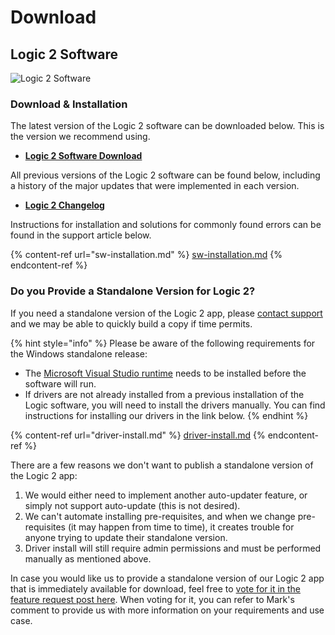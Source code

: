 # Download

## Logic 2 Software

![Logic 2 Software](<../.gitbook/assets/Screen Shot 2021-12-07 at 12.10.01 PM.png>)

### Download & Installation

The latest version of the Logic 2 software can be downloaded below. This is the version we recommend using.

* [**Logic 2 Software Download**](https://www.saleae.com/downloads/)

All previous versions of the Logic 2 software can be found below, including a history of the major updates that were implemented in each version.

* [**Logic 2 Changelog**](https://ideas.saleae.com/f/changelog/)

Instructions for installation and solutions for commonly found errors can be found in the support article below.

{% content-ref url="sw-installation.md" %}
[sw-installation.md](sw-installation.md)
{% endcontent-ref %}

### Do you Provide a Standalone Version for Logic 2?

If you need a standalone version of the Logic 2 app, please [contact support](https://contact.saleae.com/hc/en-us/requests/new) and we may be able to quickly build a copy if time permits.&#x20;

{% hint style="info" %}
Please be aware of the following requirements for the Windows standalone release:

* The [Microsoft Visual Studio runtime](https://www.microsoft.com/en-us/download/details.aspx?id=48145) needs to be installed before the software will run.
* If drivers are not already installed from a previous installation of the Logic software, you will need to install the drivers manually. You can find instructions for installing our drivers in the link below.
{% endhint %}

{% content-ref url="driver-install.md" %}
[driver-install.md](driver-install.md)
{% endcontent-ref %}

There are a few reasons we don't want to publish a standalone version of the Logic 2 app:

1. We would either need to implement another auto-updater feature, or simply not support auto-update (this is not desired).
2. We can't automate installing pre-requisites, and when we change pre-requisites (it may happen from time to time), it creates trouble for anyone trying to update their standalone version.
3. Driver install will still require admin permissions and must be performed manually as mentioned above.

In case you would like us to provide a standalone version of our Logic 2 app that is immediately available for download, feel free to [vote for it in the feature request post here](https://ideas.saleae.com/b/feature-requests/widows-standalone-beta-releases/). When voting for it, you can refer to Mark's comment to provide us with more information on your requirements and use case.
